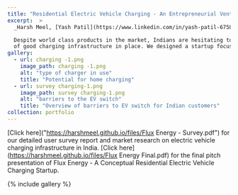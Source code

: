 ```yaml
---
title: "Residential Electric Vehicle Charging - An Entrepreneurial Venture Study"
excerpt:  >
  _Harsh Meel, [Yash Patil](https://www.linkedin.com/in/yash-patil-675863194)- Guided by: Prof. Anuradha Narasimhan, Desai Sethi School of Entrepreneurship IIT Bombay_ <br/>

  Despite world class products in the market, Indians are hesitating to go electric. This is largely due to lack
  of good charging infrastructure in place. We designed a startup focused to solve this problem. <br/>
gallery:
  - url: charging -1.png
    image_path: charging -1.png
    alt: "type of charger in use"
    title: "Potential for home charging" 
  - url: survey charging-1.png
    image_path: survey charging-1.png
    alt: "barriers to the EV switch"
    title: "Overview of barriers to EV switch for Indian customers"
collection: portfolio
---
```

[Click here]("https://harshmeel.github.io/files/Flux Energy - Survey.pdf") for our detailed user survey report and market research on electric vehicle charging infrastructure in India. [Click here](https://harshmeel.github.io/files/Flux Energy Final.pdf) for the final pitch presentation of Flux Energy - A Conceptual Residential Electric Vehicle Charging Startup.

{% include gallery %}